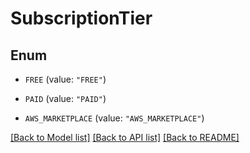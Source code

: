 # SubscriptionTier

## Enum


* `FREE` (value: `"FREE"`)

* `PAID` (value: `"PAID"`)

* `AWS_MARKETPLACE` (value: `"AWS_MARKETPLACE"`)


[[Back to Model list]](../README.md#documentation-for-models) [[Back to API list]](../README.md#documentation-for-api-endpoints) [[Back to README]](../README.md)



